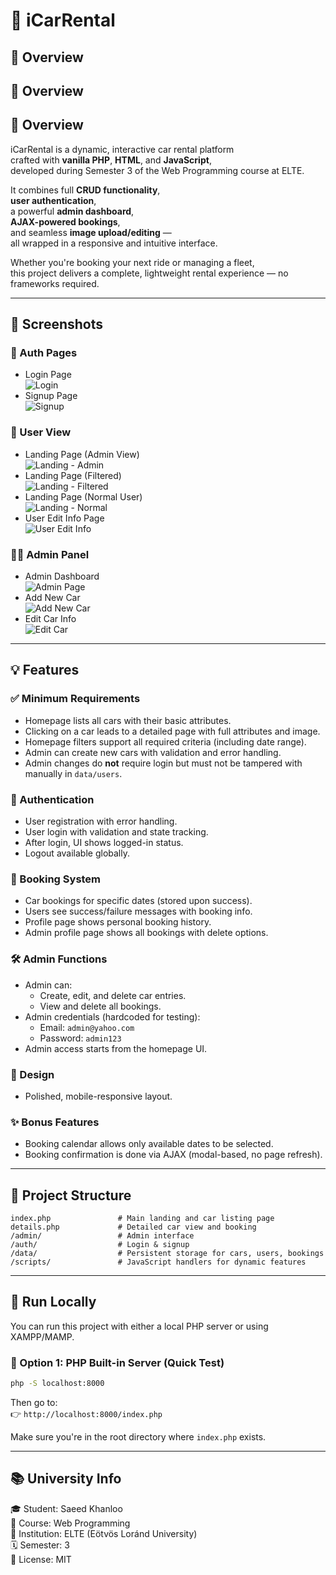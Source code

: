 # 🚗 iCarRental

## 🧾 Overview

## 🧾 Overview

## 🧾 Overview

iCarRental is a dynamic, interactive car rental platform  
crafted with **vanilla PHP**, **HTML**, and **JavaScript**,  
developed during Semester 3 of the Web Programming course at ELTE.

It combines full **CRUD functionality**,  
**user authentication**,  
a powerful **admin dashboard**,  
**AJAX-powered bookings**,  
and seamless **image upload/editing** —  
all wrapped in a responsive and intuitive interface.

Whether you're booking your next ride or managing a fleet,  
this project delivers a complete, lightweight rental experience — no frameworks required.

---

## 📸 Screenshots

### 🔐 Auth Pages
- Login Page  
  ![Login](./assets/auth/login.jpeg)
- Signup Page  
  ![Signup](./assets/auth/signup.jpeg)

### 👤 User View
- Landing Page (Admin View)  
  ![Landing - Admin](./assets/user/landing-booking-admin.jpeg)
- Landing Page (Filtered)  
  ![Landing - Filtered](./assets/user/landing-booking-filtered.jpeg)
- Landing Page (Normal User)  
  ![Landing - Normal](./assets/user/landing-booking-normal.jpeg)
- User Edit Info Page  
  ![User Edit Info](./assets/user/user-page-edit-info.jpeg)

### 👨‍💼 Admin Panel
- Admin Dashboard  
  ![Admin Page](./assets/admin/admin-page.jpeg)
- Add New Car  
  ![Add New Car](./assets/admin/admin-page-add-new-car.jpeg)
- Edit Car Info  
  ![Edit Car](./assets/admin/admin-page-edit-new-car.jpeg)


---

## 💡 Features

### ✅ Minimum Requirements
- Homepage lists all cars with their basic attributes.
- Clicking on a car leads to a detailed page with full attributes and image.
- Homepage filters support all required criteria (including date range).
- Admin can create new cars with validation and error handling.
- Admin changes do **not** require login but must not be tampered with manually in `data/users`.

### 🔐 Authentication
- User registration with error handling.
- User login with validation and state tracking.
- After login, UI shows logged-in status.
- Logout available globally.

### 📅 Booking System
- Car bookings for specific dates (stored upon success).
- Users see success/failure messages with booking info.
- Profile page shows personal booking history.
- Admin profile page shows all bookings with delete options.

### 🛠 Admin Functions
- Admin can:
  - Create, edit, and delete car entries.
  - View and delete all bookings.
- Admin credentials (hardcoded for testing):
  - Email: `admin@yahoo.com`
  - Password: `admin123`
- Admin access starts from the homepage UI.

### 🎨 Design
- Polished, mobile-responsive layout.

### ✨ Bonus Features
- Booking calendar allows only available dates to be selected.
- Booking confirmation is done via AJAX (modal-based, no page refresh).

---

## 🧭 Project Structure

```
index.php               # Main landing and car listing page
details.php             # Detailed car view and booking
/admin/                 # Admin interface
/auth/                  # Login & signup
/data/                  # Persistent storage for cars, users, bookings
/scripts/               # JavaScript handlers for dynamic features
```

---

## 🚀 Run Locally

You can run this project with either a local PHP server or using XAMPP/MAMP.

### 🧪 Option 1: PHP Built-in Server (Quick Test)

```bash
php -S localhost:8000
```

Then go to:  
👉 `http://localhost:8000/index.php`

Make sure you're in the root directory where `index.php` exists.


---

## 📚 University Info

🎓 Student: Saeed Khanloo  
🧠 Course: Web Programming  
🏫 Institution: ELTE (Eötvös Loránd University)  
🗓️ Semester: 3  
🪪 License: MIT
